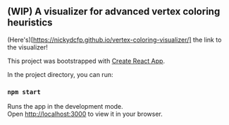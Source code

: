 ## (WIP) A visualizer for advanced vertex coloring heuristics
(Here's)[https://nickydcfp.github.io/vertex-coloring-visualizer/] the link to the visualizer! 

This project was bootstrapped with [Create React App](https://github.com/facebook/create-react-app).

In the project directory, you can run:

### `npm start`

Runs the app in the development mode.\
Open [http://localhost:3000](http://localhost:3000) to view it in your browser.
